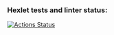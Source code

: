 ### Hexlet tests and linter status:
[![Actions Status](https://github.com/VladislavTolstikov/python-project-lvl1/workflows/hexlet-check/badge.svg)](https://github.com/VladislavTolstikov/python-project-lvl1/actions)